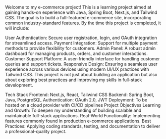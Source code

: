 Welcome to my e-commerce project! This is a learning project aimed at gaining hands-on experience with Java, Spring Boot, Next.js, and Tailwind CSS. The goal is to build a full-featured e-commerce site, incorporating common industry-standard features. By the time this project is completed, it will include:

User Authentication: Secure user registration, login, and OAuth integration for streamlined access.
Payment Integration: Support for multiple payment methods to provide flexibility for customers.
Admin Panel: A robust admin dashboard for managing products, orders, and customer interactions.
Customer Support Platform: A user-friendly interface for handling customer queries and support tickets.
Responsive Design: Ensuring a seamless user experience across various devices using modern UI/UX practices with Tailwind CSS.
This project is not just about building an application but also about exploring best practices and improving my skills in full-stack development.


Tech Stack
Frontend: Next.js, React, Tailwind CSS
Backend: Spring Boot, Java, PostgreSQL
Authentication: OAuth 2.0, JWT
Deployment: To be hosted on a cloud provider with CI/CD pipelines
Project Objectives
Learning and Growth: To deepen my understanding of building scalable and maintainable full-stack applications.
Real-World Functionality: Implementing features commonly found in production e-commerce applications.
Best Practices: Applying coding standards, testing, and documentation to deliver a professional-quality project.
